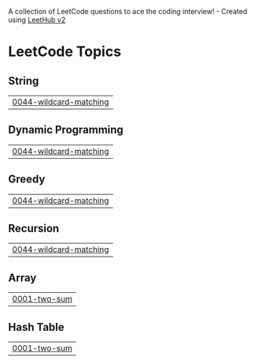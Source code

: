A collection of LeetCode questions to ace the coding interview! - Created using [LeetHub v2](https://github.com/arunbhardwaj/LeetHub-2.0)
<!---LeetCode Topics Start-->
# LeetCode Topics
## String
|  |
| ------- |
| [0044-wildcard-matching](https://github.com/SheruTuljanReddy/Leet-Code/tree/master/0044-wildcard-matching) |
## Dynamic Programming
|  |
| ------- |
| [0044-wildcard-matching](https://github.com/SheruTuljanReddy/Leet-Code/tree/master/0044-wildcard-matching) |
## Greedy
|  |
| ------- |
| [0044-wildcard-matching](https://github.com/SheruTuljanReddy/Leet-Code/tree/master/0044-wildcard-matching) |
## Recursion
|  |
| ------- |
| [0044-wildcard-matching](https://github.com/SheruTuljanReddy/Leet-Code/tree/master/0044-wildcard-matching) |
## Array
|  |
| ------- |
| [0001-two-sum](https://github.com/SheruTuljanReddy/Leet-Code/tree/master/0001-two-sum) |
## Hash Table
|  |
| ------- |
| [0001-two-sum](https://github.com/SheruTuljanReddy/Leet-Code/tree/master/0001-two-sum) |
<!---LeetCode Topics End-->
